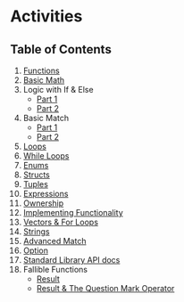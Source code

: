 # Activities

## Table of Contents

1. [Functions](./src/bin/functions.rs)
2. [Basic Math](./src/bin/basic_math.rs)
3. Logic with If & Else
	- [Part 1](./src/bin/logic_if_else_1.rs)
	- [Part 2](./src/bin/logic_if_else_2.rs)
4. Basic Match
	- [Part 1](./src/bin/basic_match_1.rs)
	- [Part 2](./src/bin/basic_match_2.rs)
5. [Loops](./src/bin/loops.rs)
6. [While Loops](./src/bin/while_loops.rs)
7. [Enums](./src/bin/enums.rs)
8. [Structs](./src/bin/structs.rs)
9. [Tuples](./src/bin/tuples.rs)
10. [Expressions](./src/bin/expressions.rs)
11. [Ownership](./src/bin/ownership.rs)
12. [Implementing Functionality](./src/bin/implementing_functionality.rs)
13. [Vectors & For Loops](./src/bin/vectors.rs)
14. [Strings](./src/bin/strings.rs)
15. [Advanced Match](./src/bin/advanced_match.rs)
16. [Option](./src/bin/option.rs)
17. [Standard Library API docs](./src/bin/std_lib_api_docs.rs)
18. Fallible Functions
	- [Result](./src/bin/result.rs)
	- [Result & The Question Mark Operator](./src/bin/question_mark_operator.rs)  
